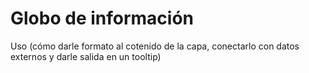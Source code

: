 # Globo de información

Uso (cómo darle formato al cotenido de la capa, conectarlo con datos externos y darle salida en un tooltip)

<info-Globo />
